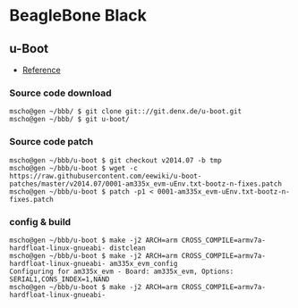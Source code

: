 # BeagleBone Black

## u-Boot
* [Reference](http://eewiki.net/display/linuxonarm/BeagleBone+Black#BeagleBoneBlack-Bootloader:U-Boot)

### Source code download

```
mscho@gen ~/bbb/ $ git clone git:://git.denx.de/u-boot.git
mscho@gen ~/bbb/ $ git u-boot/
```

### Source code patch

```
mscho@gen ~/bbb/u-boot $ git checkout v2014.07 -b tmp
mscho@gen ~/bbb/u-boot $ wget -c https://raw.githubusercontent.com/eewiki/u-boot-patches/master/v2014.07/0001-am335x_evm-uEnv.txt-bootz-n-fixes.patch
mscho@gen ~/bbb/u-boot $ patch -p1 < 0001-am335x_evm-uEnv.txt-bootz-n-fixes.patch
```

### config & build

```
mscho@gen ~/bbb/u-boot $ make -j2 ARCH=arm CROSS_COMPILE=armv7a-hardfloat-linux-gnueabi- distclean
mscho@gen ~/bbb/u-boot $ make -j2 ARCH=arm CROSS_COMPILE=armv7a-hardfloat-linux-gnueabi- am335x_evm_config
Configuring for am335x_evm - Board: am335x_evm, Options: SERIAL1,CONS_INDEX=1,NAND
mscho@gen ~/bbb/u-boot $ make -j2 ARCH=arm CROSS_COMPILE=armv7a-hardfloat-linux-gnueabi-
```

